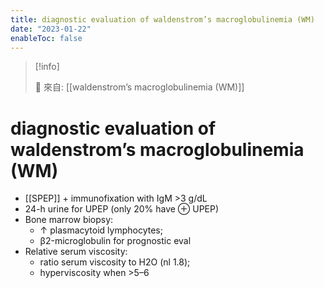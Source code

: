 ```yaml
---
title: diagnostic evaluation of waldenstrom’s macroglobulinemia (WM)
date: "2023-01-22"
enableToc: false
---
```


> [!info]
>
> 🌱 來自: [[waldenstrom’s macroglobulinemia (WM)]]

# diagnostic evaluation of waldenstrom’s macroglobulinemia (WM)

- [[SPEP]] + immunofixation with IgM >3 g/dL
- 24-h urine for UPEP (only 20% have ⊕ UPEP)
- Bone marrow biopsy:
	- ↑ plasmacytoid lymphocytes;
	- β2-microglobulin for prognostic eval
- Relative serum viscosity:
	- ratio serum viscosity to H2O (nl 1.8);
	- hyperviscosity when >5–6

